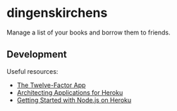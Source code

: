 dingenskirchens
===============

Manage a list of your books and borrow them to friends.

Development
-----------
Useful resources:
* [The Twelve-Factor App](http://12factor.net)
* [Architecting Applications for Heroku](https://devcenter.heroku.com/articles/architecting-apps)
* [Getting Started with Node.js on Heroku](https://devcenter.heroku.com/articles/getting-started-with-nodejs)
